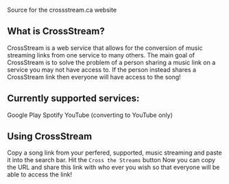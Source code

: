 Source for the crossstream.ca website

## What is CrossStream?

CrossStream is a web service that allows for the conversion of music streaming links from one service to many others. The main goal of CrossStream is to solve the problem of a person sharing a music link on a service you may not have access to. If the person instead shares a CrossStream link then everyone will have access to the song! 

## Currently supported services:

Google Play
Spotify
YouTube (converting to YouTube only)

## Using CrossStream

Copy a song link from your perfered, supported, music streaming and paste it into the search bar.
Hit the `Cross the Streams` button 
Now you can copy the URL and share this link with who ever you wish so that everyone will be able to access the link! 